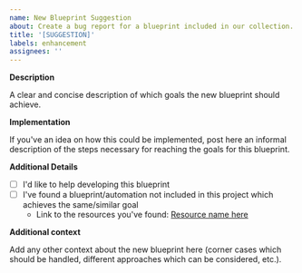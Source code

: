 ```yaml
---
name: New Blueprint Suggestion
about: Create a bug report for a blueprint included in our collection.
title: '[SUGGESTION]'
labels: enhancement
assignees: ''
---
```


**Description**

A clear and concise description of which goals the new blueprint should achieve.

**Implementation**

If you've an idea on how this could be implemented, post here an informal description of the steps necessary for reaching the goals for this blueprint.

**Additional Details**

- [ ] I'd like to help developing this blueprint
- [ ] I've found a blueprint/automation not included in this project which achieves the same/similar goal
  - Link to the resources you've found: [Resource name here](https://link-goes-here)

**Additional context**

Add any other context about the new blueprint here (corner cases which should be handled, different approaches which can be considered, etc.).
